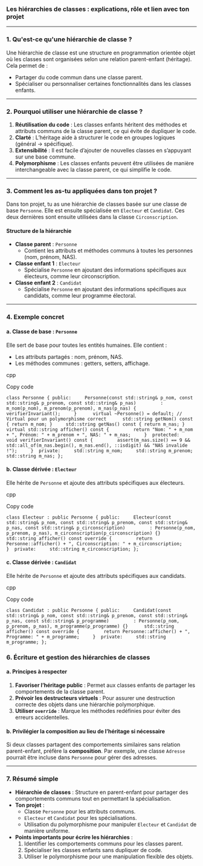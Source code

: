 
### **Les hiérarchies de classes : explications, rôle et lien avec ton projet**

---

### **1. Qu'est-ce qu'une hiérarchie de classe ?**

Une hiérarchie de classe est une structure en programmation orientée objet où les classes sont organisées selon une relation parent-enfant (héritage). Cela permet de :

- Partager du code commun dans une classe parent.
- Spécialiser ou personnaliser certaines fonctionnalités dans les classes enfants.

---

### **2. Pourquoi utiliser une hiérarchie de classe ?**

1. **Réutilisation du code** : Les classes enfants héritent des méthodes et attributs communs de la classe parent, ce qui évite de dupliquer le code.
2. **Clarté** : L’héritage aide à structurer le code en groupes logiques (général -> spécifique).
3. **Extensibilité** : Il est facile d’ajouter de nouvelles classes en s’appuyant sur une base commune.
4. **Polymorphisme** : Les classes enfants peuvent être utilisées de manière interchangeable avec la classe parent, ce qui simplifie le code.

---

### **3. Comment les as-tu appliquées dans ton projet ?**

Dans ton projet, tu as une hiérarchie de classes basée sur une classe de base `Personne`. Elle est ensuite spécialisée en `Electeur` et `Candidat`. Ces deux dernières sont ensuite utilisées dans la classe `Circonscription`.

#### **Structure de la hiérarchie**

- **Classe parent** : `Personne`
    - Contient les attributs et méthodes communs à toutes les personnes (nom, prénom, NAS).
- **Classe enfant 1** : `Electeur`
    - Spécialise `Personne` en ajoutant des informations spécifiques aux électeurs, comme leur circonscription.
- **Classe enfant 2** : `Candidat`
    - Spécialise `Personne` en ajoutant des informations spécifiques aux candidats, comme leur programme électoral.

---

### **4. Exemple concret**

#### a. **Classe de base : `Personne`**

Elle sert de base pour toutes les entités humaines. Elle contient :

- Les attributs partagés : nom, prénom, NAS.
- Les méthodes communes : getters, setters, affichage.

cpp

Copy code

`class Personne { public:     Personne(const std::string& p_nom, const std::string& p_prenom, const std::string& p_nas)         : m_nom(p_nom), m_prenom(p_prenom), m_nas(p_nas) {         verifierInvariant();     }      virtual ~Personne() = default; // Virtual pour un polymorphisme correct      std::string getNom() const { return m_nom; }     std::string getNas() const { return m_nas; }      virtual std::string afficher() const {         return "Nom: " + m_nom + ", Prénom: " + m_prenom + ", NAS: " + m_nas;     }  protected:     void verifierInvariant() const {         assert(m_nas.size() == 9 && std::all_of(m_nas.begin(), m_nas.end(), ::isdigit) && "NAS invalide !");     }  private:     std::string m_nom;     std::string m_prenom;     std::string m_nas; };`

#### b. **Classe dérivée : `Electeur`**

Elle hérite de `Personne` et ajoute des attributs spécifiques aux électeurs.

cpp

Copy code

`class Electeur : public Personne { public:     Electeur(const std::string& p_nom, const std::string& p_prenom, const std::string& p_nas, const std::string& p_circonscription)         : Personne(p_nom, p_prenom, p_nas), m_circonscription(p_circonscription) {}      std::string afficher() const override {         return Personne::afficher() + ", Circonscription: " + m_circonscription;     }  private:     std::string m_circonscription; };`

#### c. **Classe dérivée : `Candidat`**

Elle hérite de `Personne` et ajoute des attributs spécifiques aux candidats.

cpp

Copy code

`class Candidat : public Personne { public:     Candidat(const std::string& p_nom, const std::string& p_prenom, const std::string& p_nas, const std::string& p_programme)         : Personne(p_nom, p_prenom, p_nas), m_programme(p_programme) {}      std::string afficher() const override {         return Personne::afficher() + ", Programme: " + m_programme;     }  private:     std::string m_programme; };`




### **6. Écriture et gestion des hiérarchies de classes**

#### a. **Principes à respecter**

1. **Favoriser l’héritage public** : Permet aux classes enfants de partager les comportements de la classe parent.
2. **Prévoir les destructeurs virtuels** : Pour assurer une destruction correcte des objets dans une hiérarchie polymorphique.
3. **Utiliser `override`** : Marque les méthodes redéfinies pour éviter des erreurs accidentelles.

#### b. **Privilégier la composition au lieu de l’héritage si nécessaire**

Si deux classes partagent des comportements similaires sans relation parent-enfant, préfère la **composition**. Par exemple, une classe `Adresse` pourrait être incluse dans `Personne` pour gérer des adresses.

---

### **7. Résumé simple**

- **Hiérarchie de classes** : Structure en parent-enfant pour partager des comportements communs tout en permettant la spécialisation.
- **Ton projet** :
    - Classe `Personne` pour les attributs communs.
    - `Electeur` et `Candidat` pour les spécialisations.
    - Utilisation du polymorphisme pour manipuler `Electeur` et `Candidat` de manière uniforme.
- **Points importants pour écrire les hiérarchies** :
    1. Identifier les comportements communs pour les classes parent.
    2. Spécialiser les classes enfants sans dupliquer de code.
    3. Utiliser le polymorphisme pour une manipulation flexible des objets.